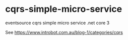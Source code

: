 # cqrs-simple-micro-service
eventsource cqrs simple micro service .net core 3

See https://www.introbot.com.au/blog-1/categories/cqrs
